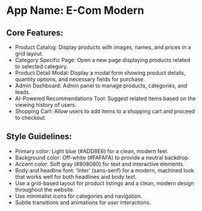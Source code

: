 # **App Name**: E-Com Modern

## Core Features:

- Product Catalog: Display products with images, names, and prices in a grid layout.
- Category Specific Page: Open a new page displaying products related to selected category.
- Product Detail Modal: Display a modal form showing product details, quantity options, and necessary fields for purchase.
- Admin Dashboard: Admin panel to manage products, categories, and leads.
- AI-Powered Recommendations Tool: Suggest related items based on the viewing history of users.
- Shopping Cart: Allow users to add items to a shopping cart and proceed to checkout.

## Style Guidelines:

- Primary color: Light blue (#ADD8E6) for a clean, modern feel.
- Background color: Off-white (#FAFAFA) to provide a neutral backdrop.
- Accent color: Soft gray (#808080) for text and interactive elements.
- Body and headline font: 'Inter' (sans-serif) for a modern, machined look that works well for both headlines and body text.
- Use a grid-based layout for product listings and a clean, modern design throughout the website.
- Use minimalist icons for categories and navigation.
- Subtle transitions and animations for user interactions.